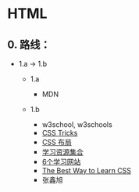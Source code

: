 # HTML

## 0. 路线：

* 1.a -> 1.b

    * 1.a

        * MDN

    * 1.b

        * w3school, w3schools
        * [CSS Tricks](https://css-tricks.com/)
        * [CSS 布局](http://zh.learnlayout.com/)
        * [学习资源集合](http://caibaojian.com/css1)
        * [6个学习网站](https://www.qianduan.net/6-months-worth-of-learning-resources-collection-of-css-websites/)
        * [The Best Way to Learn CSS](https://webdesign.tutsplus.com/tutorials/the-best-way-to-learn-css--webdesign-11906)
        * 张鑫旭





